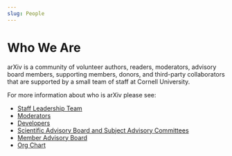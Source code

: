 ```yaml
---
slug: People
---
```


# Who We Are

arXiv is a community of volunteer authors, readers, moderators, advisory board members, supporting members, donors, and third-party collaborators that are supported by a small team of staff at Cornell University.

For more information about who is arXiv please see:

- [Staff Leadership Team](leadership_team)
- [Moderators](/moderators/)
- [Developers](developers)
- [Scientific Advisory Board and Subject Advisory Committees](/help/scientific_ad_board)
- [Member Advisory Board](https://confluence.cornell.edu/display/arxivpub/Member+Advisory+Board)
- [Org Chart](https://confluence.cornell.edu/download/attachments/340886427/arXiv-org-January2019.pdf?version=1&modificationDate=1546891957674&api=v2)